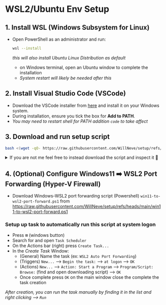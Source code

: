 # WSL2/Ubuntu Env Setup

## 1. **Install WSL (Windows Subsystem for Linux)**

- Open PowerShell as an administrator and run:

  ```bash
  wsl --install
  ```
  _this will also install Ubuntu Linux Distribution as default_
  - on Windows terminal, open an Ubuntu window to complete the installation
  - _System restart will likely be needed after this_

## 2. **Install Visual Studio Code (VSCode)**

- Download the VSCode installer from [here](https://code.visualstudio.com/) and install it on your Windows system.
- During installation, ensure you tick the box for **Add to PATH**.
- _You may need to restart shell for PATH addition `code` to take affect_

## 3. **Download and run setup script**

```bash
bash <(wget -qO- https://raw.githubusercontent.com/WillNeve/setup/refs/heads/main/setup.sh)
```

<details>
  <summary>
    If you are not me feel free to instead download the script and inspect it 👀
  </summary>
  
  <br>
  
  ```bash
  wget -O the-setup-script.sh https://raw.githubusercontent.com/WillNeve/setup/refs/heads/main/setup.sh
  echo " - - - - - -  v SETUP SCRIPT v - - - - - -"
  cat the-setup-script.sh
  echo " - - - - - -  ^ SETUP SCRIPT ^ - - - - - -"
  rm the-setup-script.sh
  ```
</details>

## 4. (Optional) **Configure Windows11 ➡️ WSL2 Port Forwarding (Hyper-V Firewall)**

- Download Windows-WSL2 port forwarding script (Powershell) `win11-to-wsl2-port-forward.ps1` from https://raw.githubusercontent.com/WillNeve/setup/refs/heads/main/win11-to-wsl2-port-forward.ps1

### Setup up task to automatically run this script at system logon

- Press <kbd>⊞</kbd> (windows button)
- Search for and open `Task Scheduler`
- On the Actions bar (right) press `Create Task...`
- In the *Create Task* Window:
  - (General) Name the task (ex: `WSL2 Auto Port Forwarding`)
  - (Triggers) `New...` --> `Begin the task:` --> `at logon` --> `OK`
  - (Actions) `New...` --> `Action: Start a Program` --> `Program/Script: Browse:` (find and open downloading script)  --> `OK`
  - Once complete press `OK` on the main window close the complete the task creation

_After creation, you can run the task manually by finding it in the list and right clicking --> `Run`_
